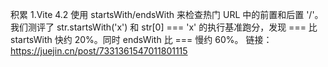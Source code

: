 积累
1.Vite 4.2 使用 startsWith/endsWith 来检查热门 URL 中的前置和后置 '/'。我们测评了 str.startsWith('x') 和 str[0] === 'x' 的执行基准跑分，发现 === 比 startsWith 快约 20%。同时 endsWith 比 === 慢约 60%。
链接：https://juejin.cn/post/7331361547011801115
